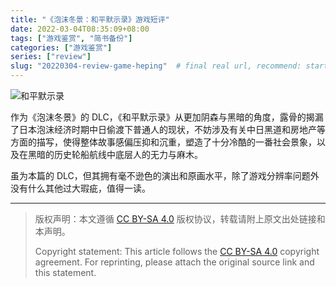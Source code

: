 ```yaml
---
title: "《泡沫冬景：和平默示录》游戏短评"
date: 2022-03-04T08:35:09+08:00
tags: ["游戏鉴赏", "简书备份"]
categories: ["游戏鉴赏"]
series: ["review"]
slug: "20220304-review-game-heping"  # final real url, recommend: start by date, follow lower case words with hyphen splitter. E.g., `20230316-text-title`
---
```


![和平默示录](/img/posts/9835942-c98c39213df72c54.jpeg "和平默示录")

作为《泡沫冬景》的 DLC，《和平默示录》从更加阴森与黑暗的角度，露骨的揭漏了日本泡沫经济时期中日偷渡下普通人的现状，不妨涉及有关中日黑道和房地产等方面的描写，使得整体故事感偏压抑和沉重，塑造了十分冷酷的一番社会景象，以及在黑暗的历史轮船航线中底层人的无力与麻木。

虽为本篇的 DLC，但其拥有毫不逊色的演出和原画水平，除了游戏分辨率问题外没有什么其他过大瑕疵，值得一读。

---

> 版权声明：本文遵循 [CC BY-SA 4.0](https://creativecommons.org/licenses/by-sa/4.0/deed.zh) 版权协议，转载请附上原文出处链接和本声明。
>
> Copyright statement: This article follows the [CC BY-SA 4.0](https://creativecommons.org/licenses/by-sa/4.0/deed.en) copyright agreement. For reprinting, please attach the original source link and this statement.
